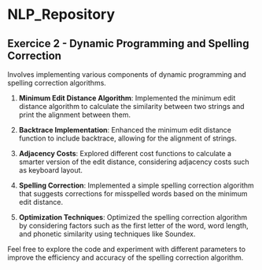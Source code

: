 # NLP_Repository
## Exercice 2 - Dynamic Programming and Spelling Correction

Involves implementing various components of dynamic programming and spelling correction algorithms.

1. **Minimum Edit Distance Algorithm**: Implemented the minimum edit distance algorithm to calculate the similarity between two strings and print the alignment between them.
   
3. **Backtrace Implementation**: Enhanced the minimum edit distance function to include backtrace, allowing for the alignment of strings.
   
5. **Adjacency Costs**: Explored different cost functions to calculate a smarter version of the edit distance, considering adjacency costs such as keyboard layout.
   
7. **Spelling Correction**: Implemented a simple spelling correction algorithm that suggests corrections for misspelled words based on the minimum edit distance.
   
9. **Optimization Techniques**: Optimized the spelling correction algorithm by considering factors such as the first letter of the word, word length, and phonetic similarity using techniques like Soundex.

Feel free to explore the code and experiment with different parameters to improve the efficiency and accuracy of the spelling correction algorithm. 
